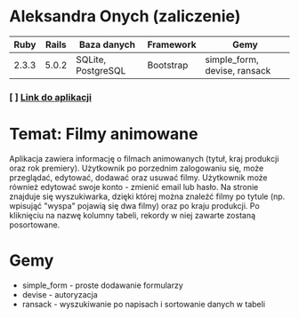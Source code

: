 # Aleksandra Onych (zaliczenie)
| Ruby | Rails | Baza danych | Framework | Gemy |
| ------ | ------ | ------ | ------ | ------ |
| 2.3.3 | 5.0.2 | SQLite, PostgreSQL | Bootstrap | simple_form, devise, ransack |

### [ ] [Link do aplikacji](https://quiet-everglades-56380.herokuapp.com/) 

# Temat: Filmy animowane
Aplikacja zawiera informację o filmach animowanych (tytuł, kraj produkcji oraz rok premiery). Użytkownik po porzednim zalogowaniu się, może przeglądać,
edytować, dodawać oraz usuwać filmy. Użytkownik może również edytować swoje konto - zmienić email lub hasło.
Na stronie znajduje się wyszukiwarka, dzięki której można znaleźć filmy po tytule 
(np. wpisująć "wyspa" pojawią się dwa filmy) oraz po kraju produkcji. Po kliknięciu na nazwę kolumny tabeli, rekordy w niej zawarte zostaną posortowane.

# Gemy
- simple_form - proste dodawanie formularzy
- devise - autoryzacja
- ransack - wyszukiwanie po napisach i sortowanie danych w tabeli
